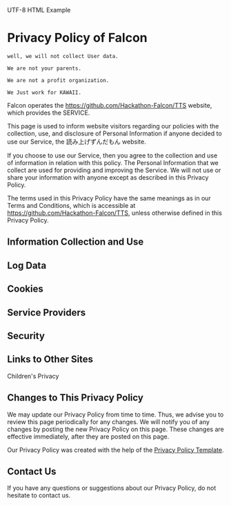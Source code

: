  UTF-8 HTML Example

Privacy Policy of Falcon
========================

```
well, we will not collect User data.

We are not your parents.

We are not a profit organization.

We Just work for KAWAII.
```

Falcon operates the https://github.com/Hackathon-Falcon/TTS website, which provides the SERVICE.

This page is used to inform website visitors regarding our policies with the collection, use, and disclosure of Personal Information if anyone decided to use our Service, the 読み上げずんだもん website.

If you choose to use our Service, then you agree to the collection and use of information in relation with this policy. The Personal Information that we collect are used for providing and improving the Service. We will not use or share your information with anyone except as described in this Privacy Policy.

The terms used in this Privacy Policy have the same meanings as in our Terms and Conditions, which is accessible at https://github.com/Hackathon-Falcon/TTS, unless otherwise defined in this Privacy Policy.

Information Collection and Use
------------------------------

Log Data
--------

Cookies
-------

Service Providers
-----------------

Security
--------

Links to Other Sites
--------------------

Children's Privacy

Changes to This Privacy Policy
------------------------------

We may update our Privacy Policy from time to time. Thus, we advise you to review this page periodically for any changes. We will notify you of any changes by posting the new Privacy Policy on this page. These changes are effective immediately, after they are posted on this page.

Our Privacy Policy was created with the help of the [Privacy Policy Template](https://www.privacypolicytemplate.net).

Contact Us
----------

If you have any questions or suggestions about our Privacy Policy, do not hesitate to contact us.
